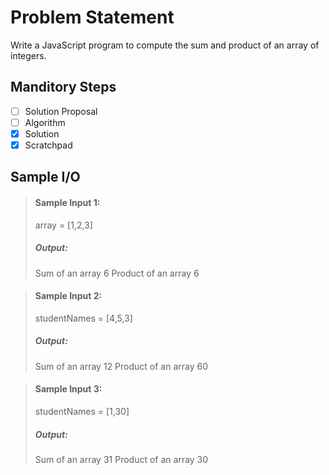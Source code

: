 # Problem Statement   

Write a JavaScript program to compute the sum and product of an array of integers. 


## Manditory Steps

- [ ] Solution Proposal
- [ ] Algorithm
- [x] Solution
- [x] Scratchpad

## Sample I/O

> #### Sample Input 1:
> array = [1,2,3]
>
> ##### Output:
> Sum of an array 6
> Product of an array 6

> #### Sample Input 2:
> studentNames = [4,5,3] 
>
> ##### Output:
> Sum of an array 12
> Product of an array 60

> #### Sample Input 3:
> studentNames = [1,30]
>
> ##### Output:
> Sum of an array 31
> Product of an array 30
